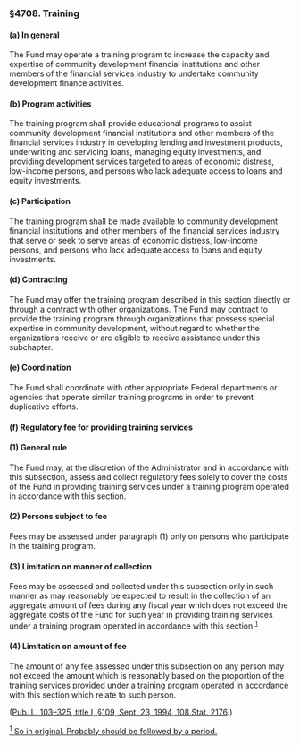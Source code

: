 ### §4708. Training ###

[]()

#### (a) In general ####

The Fund may operate a training program to increase the capacity and expertise of community development financial institutions and other members of the financial services industry to undertake community development finance activities.

[]()

#### (b) Program activities ####

The training program shall provide educational programs to assist community development financial institutions and other members of the financial services industry in developing lending and investment products, underwriting and servicing loans, managing equity investments, and providing development services targeted to areas of economic distress, low-income persons, and persons who lack adequate access to loans and equity investments.

[]()

#### (c) Participation ####

The training program shall be made available to community development financial institutions and other members of the financial services industry that serve or seek to serve areas of economic distress, low-income persons, and persons who lack adequate access to loans and equity investments.

[]()

#### (d) Contracting ####

The Fund may offer the training program described in this section directly or through a contract with other organizations. The Fund may contract to provide the training program through organizations that possess special expertise in community development, without regard to whether the organizations receive or are eligible to receive assistance under this subchapter.

[]()

#### (e) Coordination ####

The Fund shall coordinate with other appropriate Federal departments or agencies that operate similar training programs in order to prevent duplicative efforts.

[]()

#### (f) Regulatory fee for providing training services ####

[]()

#### (1) General rule ####

The Fund may, at the discretion of the Administrator and in accordance with this subsection, assess and collect regulatory fees solely to cover the costs of the Fund in providing training services under a training program operated in accordance with this section.

[]()

#### (2) Persons subject to fee ####

Fees may be assessed under paragraph (1) only on persons who participate in the training program.

[]()

#### (3) Limitation on manner of collection ####

Fees may be assessed and collected under this subsection only in such manner as may reasonably be expected to result in the collection of an aggregate amount of fees during any fiscal year which does not exceed the aggregate costs of the Fund for such year in providing training services under a training program operated in accordance with this section <sup><a href="#4708_1_target" name="4708_1">1</a></sup>

[]()

#### (4) Limitation on amount of fee ####

The amount of any fee assessed under this subsection on any person may not exceed the amount which is reasonably based on the proportion of the training services provided under a training program operated in accordance with this section which relate to such person.

([Pub. L. 103–325, title I, §109, Sept. 23, 1994, 108 Stat. 2176](/statviewer.htm?volume=108&page=2176).)

[<sup>1</sup> So in original. Probably should be followed by a period.](#4708_1)